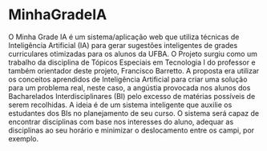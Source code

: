 # MinhaGradeIA

   O Minha Grade IA é um sistema/aplicação web que utiliza técnicas de Inteligência Artificial (IA) para gerar sugestões inteligentes de grades curriculares otimizadas para os alunos da UFBA. 
   O Projeto surgiu como um trabalho da disciplina de Tópicos Especiais em Tecnologia I do professor e também orientador deste projeto, Francisco Barretto. A proposta era utilizar os conceitos aprendidos de Inteligência Artificial para criar uma solução para um problema real, neste caso, a angústia provocada nos alunos dos Bacharelados Interdisciplinares (BI) pelo excesso de matérias possíveis de serem recolhidas. 
   A ideia é de um sistema inteligente que auxilie os estudantes dos BIs no planejamento de seu curso. O sistema será capaz de encontrar disciplinas com base nos interesses do aluno, adequar as disciplinas ao seu horário e  minimizar o deslocamento entre os campi, por exemplo.
